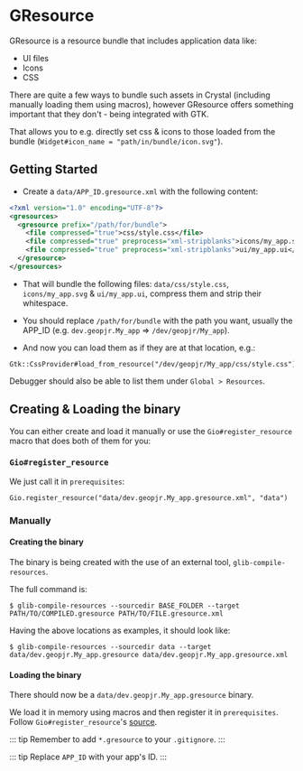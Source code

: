 # GResource

GResource is a resource bundle that includes application data like:

- UI files
- Icons
- CSS

There are quite a few ways to bundle such assets in Crystal (including manually loading them using macros), however GResource offers something important that they don't - being integrated with GTK.

That allows you to e.g. directly set css & icons to those loaded from the bundle (`Widget#icon_name = "path/in/bundle/icon.svg"`).

## Getting Started

- Create a `data/APP_ID.gresource.xml` with the following content:

```xml
<?xml version="1.0" encoding="UTF-8"?>
<gresources>
  <gresource prefix="/path/for/bundle">
    <file compressed="true">css/style.css</file>
    <file compressed="true" preprocess="xml-stripblanks">icons/my_app.svg</file>
    <file compressed="true" preprocess="xml-stripblanks">ui/my_app.ui</file>
  </gresource>
</gresources>
```

- That will bundle the following files: `data/css/style.css`, `icons/my_app.svg` & `ui/my_app.ui`, compress them and strip their whitespace.

- You should replace `/path/for/bundle` with the path you want, usually the APP_ID (e.g. `dev.geopjr.My_app` => `/dev/geopjr/My_app`).

- And now you can load them as if they are at that location, e.g.: 

```crystal
Gtk::CssProvider#load_from_resource("/dev/geopjr/My_app/css/style.css")`.
```

Debugger should also be able to list them under `Global > Resources`.

## Creating & Loading the binary

You can either create and load it manually or use the `Gio#register_resource` macro that does both of them for you:

### `Gio#register_resource`

We just call it in `prerequisites`:

```crystal
Gio.register_resource("data/dev.geopjr.My_app.gresource.xml", "data")
```

### Manually

#### Creating the binary

The binary is being created with the use of an external tool, `glib-compile-resources`.

The full command is:
```
$ glib-compile-resources --sourcedir BASE_FOLDER --target PATH/TO/COMPILED.gresource PATH/TO/FILE.gresource.xml
```
Having the above locations as examples, it should look like:
```
$ glib-compile-resources --sourcedir data --target data/dev.geopjr.My_app.gresource data/dev.geopjr.My_app.gresource.xml
```

#### Loading the binary

There should now be a `data/dev.geopjr.My_app.gresource` binary.

We load it in memory using macros and then register it in `prerequisites`.
Follow `Gio#register_resource`'s [source](https://github.com/hugopl/gtk4.cr/blob/77c98c350166baedc44d10e2030aaf7946d04e6b/src/bindings/gio/resource.cr).

::: tip
Remember to add `*.gresource` to your `.gitignore`.
:::

::: tip
Replace `APP_ID` with your app's ID.
:::
